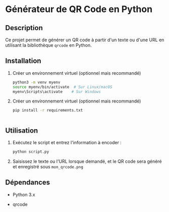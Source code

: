 # Générateur de QR Code en Python

## Description

Ce projet permet de générer un QR code à partir d'un texte ou d'une URL en utilisant la bibliothèque `qrcode` en Python.

## Installation

1. Créer un environnement virtuel (optionnel mais recommandé)

    ```bash
    python3 -m venv myenv
    source myenv/bin/activate  # Sur Linux/macOS
    myenv\Scripts\activate    # Sur Windows


2. Créer un environnement virtuel (optionnel mais recommandé)

    ```bash
    pip install -r requirements.txt



## Utilisation

1. Exécutez le script et entrez l'information à encoder :

    ```bash
    python script.py

2. Saisissez le texte ou l'URL lorsque demandé, et le QR code sera généré et enregistré sous `mon_qrcode.png`


## Dépendances

- Python 3.x

- qrcode
